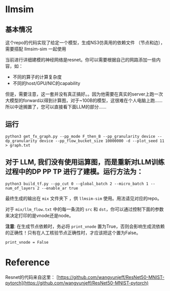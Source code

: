 # llmsim

## 基本情况

这个repo的代码实现了给定一个模型，生成NS3仿真用的依赖文件 （节点和边），需要搭配 llmsim-sim 一起使用

当前进行详细建模的神经网络是resnet。你可以需要根据自己的网路添加一些内容，如：
- 不同的算子的计算复杂度
- 不同的host/GPU/NIC的capability

但是，需要注意，这一套并没有真正搞好。。因为他需要在真实的server上跑一次大模型的forward以得到计算图，对于~100B的模型，这很难在个人电脑上跑……所以中途搁置了，您可以直接看下面LLM的部分……

## 运行

```
python3 get_fx_graph.py --pp_mode F_then_B --pp_granularity device --dp_granularity device --pp_flow_bucket_size 10000000 -d --plot_seed 11 > graph.txt
```

## 对于 LLM, 我们没有使用运算图，而是重新对LLM训练过程中的DP PP TP 进行了建模。运行方法为：
```
python3 build_tf.py --pp_cut 0 --global_batch 2 --micro_batch 1 --num_of_layers 2 --enable_ar true
```

最终生成的输出在 `mix` 文件夹下 ，供 `llmsim-sim` 使用。用法请见对应的repo。

对于 `mix/llm_flow.txt` 中的每一条流的 `src` 和 `dst`，你可以通过控制下面的参数来决定打印的是vnode还是node。

**注意**: 在生成节点依赖时，务必将 `print_vnode` 置为True，否则会影响生成流依赖的正确性！只有在人工核验节点正确性时，才应该把这个置为False。
```
print_vnode = False
```

# Reference
Resnet的代码来自这里：
[https://github.com/wangyunjeff/ResNet50-MNIST-pytorch](https://github.com/wangyunjeff/ResNet50-MNIST-pytorch)
